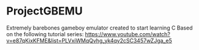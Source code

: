 # ProjectGBEMU

Extremely barebones gameboy emulator created to start learning C
Based on the following tutorial series: https://www.youtube.com/watch?v=e87qKixKFME&list=PLVxiWMqQvhg_yk4qy2cSC3457wZJga_e5
